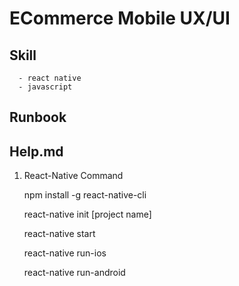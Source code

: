 # ECommerce Mobile UX/UI

## Skill

```
  - react native
  - javascript
```

## Runbook

## Help.md

1. React-Native Command

   npm install -g react-native-cli

   react-native init [project name]

   react-native start

   react-native run-ios

   react-native run-android 

